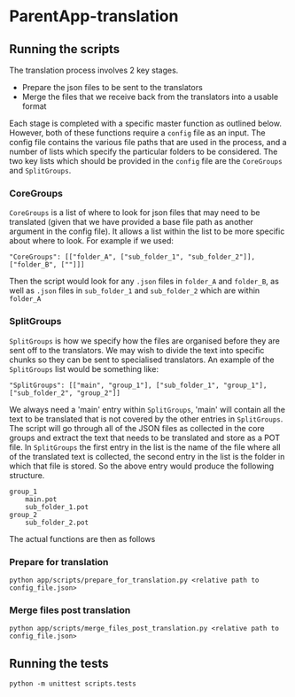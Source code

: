 # ParentApp-translation

## Running the scripts

The translation process involves 2 key stages.

 - Prepare the json files to be sent to the translators 
 - Merge the files that we receive back from the translators into a usable format

Each stage is completed with a specific master function as outlined below. However, both of these functions require a `config` file as an input. The config file contains the various file paths that are used in the process, and a number of lists which specify the particular folders to be considered. The two key lists which should be provided in the `config` file are the `CoreGroups` and `SplitGroups`.

### CoreGroups
`CoreGroups` is a list of where to look for json files that may need to be translated (given that we have provided a base file path as another argument in the config file). It allows a list within the list to be more specific about where to look. For example if we used:

`"CoreGroups": [["folder_A", ["sub_folder_1", "sub_folder_2"]],["folder_B", [""]]]`

Then the script would look for any `.json` files in `folder_A` and `folder_B`, as well as `.json` files in `sub_folder_1` and `sub_folder_2` which are within `folder_A`

### SplitGroups
`SplitGroups` is how we specify how the files are organised before they are sent off to the translators. We may wish to divide the text into specific chunks so they can be sent to specialised translators. An example of the `SplitGroups` list would be something like:

`"SplitGroups": [["main", "group_1"], ["sub_folder_1", "group_1"], ["sub_folder_2", "group_2"]]`

We always need a 'main' entry within `SplitGroups`, 'main' will contain all the text to be translated that is not covered by the other entries in `SplitGroups`. The script will go through all of the JSON files as collected in the core groups and extract the text that needs to be translated and store as a POT file. In `SplitGroups` the first entry in the list is the name of the file where all of the translated text is collected, the second entry in the list is the folder in which that file is stored. So the above entry would produce the following structure.

    group_1
        main.pot
        sub_folder_1.pot
    group_2
        sub_folder_2.pot

The actual functions are then as follows

### Prepare for translation

```
python app/scripts/prepare_for_translation.py <relative path to config_file.json>
```


### Merge files post translation

```
python app/scripts/merge_files_post_translation.py <relative path to config_file.json>
```


## Running the tests

```
python -m unittest scripts.tests
```
